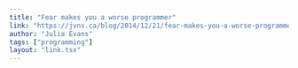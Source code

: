 ```yaml
---
title: "Fear makes you a worse programmer"
link: "https://jvns.ca/blog/2014/12/21/fear-makes-you-a-worse-programmer/"
author: "Julia Evans"
tags: ["programming"]
layout: "link.tsx"
---
```

